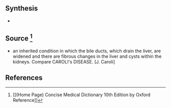 ## Synthesis
- 
## Source [^1]
- an inherited condition in which the bile ducts, which drain the liver, are widened and there are fibrous changes in the liver and cysts within the kidneys. Compare CAROLI's DISEASE. \[J. Caroli]
## References

[^1]: [[(Home Page) Concise Medical Dictionary 10th Edition by Oxford Reference]]